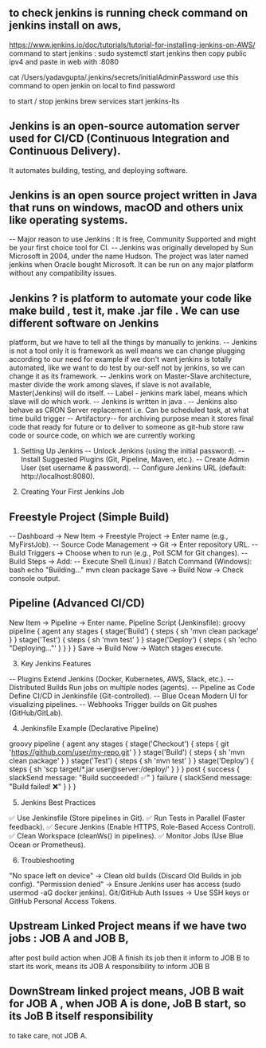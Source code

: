 ## to check jenkins is running check command on jenkins install on aws,

https://www.jenkins.io/doc/tutorials/tutorial-for-installing-jenkins-on-AWS/
command to start jenkins : sudo systemctl start jenkins
then copy public ipv4 and paste in web with :8080

cat /Users/yadavgupta/.jenkins/secrets/initialAdminPassword use this command to open jenkin on local to find password

to start / stop jenkins   brew services start jenkins-lts

## Jenkins is an open-source automation server used for CI/CD (Continuous Integration and Continuous Delivery).
   It automates building, testing, and deploying software.
## Jenkins is an open source project written in Java that runs on windows, macOD and others unix like operating systems.
-- Major reason to use Jenkins : It is free, Community Supported and might be your first choice tool for CI.
-- Jenkins was originally developed by Sun Microsoft in 2004, under the name Hudson. The project was later named jenkins
   when Oracle bought Microsoft. It can be run on any major platform without any compatibility issues.

## Jenkins ? is platform to automate your code like make build , test it, make .jar file . We can use different software on Jenkins
platform, but we have to tell all the things by manually to jenkins.
-- Jenkins is not a tool only it is framework as well means we can change plugging according to our need
for example if we don't want jenkins is totally automated, like we  want to do test by our-self not by jenkins, so we
can change it as its framework.
-- Jenkins work on Master-Slave architecture, master divide the work among slaves, if slave is not available, Master(Jenkins)
will do itself.
-- Label - jenkins mark label, means which slave will do which work.
-- Jenkins is written in java .
-- Jenkins also behave as CRON Server replacement i.e. Can be scheduled task, at what time build trigger
-- Artifactory-- for archiving purpose mean it stores final code that ready for future or to deliver to someone
as git-hub store raw code or source code, on which we are currently working

1. Setting Up Jenkins
-- Unlock Jenkins (using the initial password).
-- Install Suggested Plugins (Git, Pipeline, Maven, etc.).
-- Create Admin User (set username & password).
-- Configure Jenkins URL (default: http://localhost:8080).

2. Creating Your First Jenkins Job

## Freestyle Project (Simple Build)
-- Dashboard → New Item → Freestyle Project → Enter name (e.g., MyFirstJob).
-- Source Code Management → Git → Enter repository URL.
-- Build Triggers → Choose when to run (e.g., Poll SCM for Git changes).
-- Build Steps → Add:
-- Execute Shell (Linux) / Batch Command (Windows):
bash
echo "Building..."
mvn clean package
Save → Build Now → Check console output.

## Pipeline (Advanced CI/CD)

New Item → Pipeline → Enter name.
Pipeline Script (Jenkinsfile):
groovy
pipeline {
agent any
stages {
stage('Build') {
steps {
sh 'mvn clean package'
}
}
stage('Test') {
steps {
sh 'mvn test'
}
}
stage('Deploy') {
steps {
sh 'echo "Deploying..."'
}
}
}
}
Save → Build Now → Watch stages execute.

3. Key Jenkins Features

-- Plugins	          Extend Jenkins (Docker, Kubernetes, AWS, Slack, etc.).
-- Distributed        Builds	Run jobs on multiple nodes (agents).
-- Pipeline as Code	  Define CI/CD in Jenkinsfile (Git-controlled).
-- Blue Ocean	      Modern UI for visualizing pipelines.
-- Webhooks	          Trigger builds on Git pushes (GitHub/GitLab).

4. Jenkinsfile Example (Declarative Pipeline)

groovy
pipeline {
agent any
stages {
stage('Checkout') {
steps {
git 'https://github.com/user/my-repo.git'
}
}
stage('Build') {
steps {
sh 'mvn clean package'
}
}
stage('Test') {
steps {
sh 'mvn test'
}
}
stage('Deploy') {
steps {
sh 'scp target/*.jar user@server:/deploy/'
}
}
}
post {
success {
slackSend message: "Build succeeded! ✅"
}
failure {
slackSend message: "Build failed! ❌"
}
}
}

5. Jenkins Best Practices

✅ Use Jenkinsfile (Store pipelines in Git).
✅ Run Tests in Parallel (Faster feedback).
✅ Secure Jenkins (Enable HTTPS, Role-Based Access Control).
✅ Clean Workspace (cleanWs() in pipelines).
✅ Monitor Jobs (Use Blue Ocean or Prometheus).

6. Troubleshooting

"No space left on device" → Clean old builds (Discard Old Builds in job config).
"Permission denied" → Ensure Jenkins user has access (sudo usermod -aG docker jenkins).
Git/GitHub Auth Issues → Use SSH keys or GitHub Personal Access Tokens.

## Upstream Linked Project means if we have two jobs : JOB A and JOB B,
after post build action when JOB A finish its job then it inform to JOB B to start its work, means its JOB A responsibility
to inform JOB B
## DownStream linked project means, JOB B wait for JOB A , when JOB A is done, JoB B start, so its JoB B itself responsibility
to take care, not JOB A.